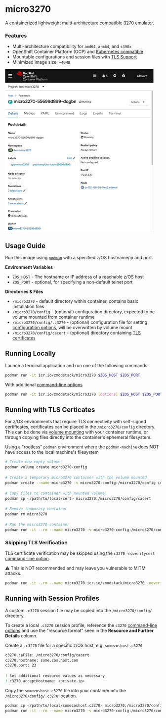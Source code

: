 # micro3270
A containerized lightweight multi-architecture compatible [3270 emulator](https://en.wikipedia.org/wiki/IBM_3270).  

### Features
- Multi-architecture compatibility for `amd64`, `arm64`, and `s390x`
- OpenShift Container Platform (OCP) and [Kubernetes compatible](kube/README.md)
- Mountable configurations and session files with [TLS Support](#running-locally-with-tls)
- Minimized image size: `~40MB`

![OpenShift Terminal](docs/images/micro3270-ocp.gif)

## Usage Guide
Run this image using [`podman`](https://podman-desktop.io/) with a specified z/OS hostname/ip and port.

**Environment Variables**
- `ZOS_HOST` - The hostname or IP address of a reachable z/OS host
- `ZOS_PORT` - optional, for specifying a non-default telnet port

**Directories & Files**
- `/micro3270` - default directory within container, contains basic installation files
- `/micro3270/config` - (optional) configuration directory, expected to be volume mounted from container runtime 
- `/micro3270/config/.c3270` - (optional) configuration file for setting [configuration options](https://x3270.miraheze.org/wiki/C3270/Command-line_options), will be overwritten by volume mount
- `/micro3270/config/cacert` - (optional) directory containing [TLS certificates](#running-locally-with-tls)


## Running Locally
Launch a terminal application and run one of the following commands. 

```bash
podman run -it icr.io/zmodstack/micro3270 $ZOS_HOST $ZOS_PORT
```

With additional [command-line options](https://x3270.miraheze.org/wiki/C3270/Command-line_options)
```bash
podman run -it icr.io/zmodstack/micro3270 [options] $ZOS_HOST $ZOS_PORT
```

## Running with TLS Certicates
For z/OS environments that require TLS connectivity with self-signed certificates, certificates can be placed in the `/micro3270/config` directory. This can be done via [volume mounting](https://docs.podman.io/en/latest/markdown/podman-run.1.html#mounting-external-volumes) with your container runtime, or through copying files directly into the container's ephemeral filesystem.

Using a "rootless" `podman` environment where the `podman-machine` does NOT have access to the local machine's filesystem

```bash
# Create new empty volume
podman volume create micro3270-config

# Create a temporary micro3270 container with the volume mounted
podman create --name micro3270 -v micro3270-config:/micro3270/config icr.io/zmodstack/micro3270

# Copy files to container with mounted volume
podman cp </path/to/local/cert> micro3270:/micro3270/config/cacert

# Remove temporary container
podman rm micro3270

# Run the micro3270 container
podman run -it --rm --name micro3270 -v micro3270-config:/micro3270/config icr.io/zmodstack/micro3270 [options] $ZOS_HOST $ZOS_PORT
```

### Skipping TLS Verification
TLS certificate verification may be skipped using the `c3270` `-noverifycert` [command-line option](https://x3270.miraheze.org/wiki/C3270/Command-line_options). 

:warning: This is NOT recommended and may leave you vulnerable to MITM attacks.

```bash
podman run -it --rm --name micro3270 icr.io/zmodstack/micro3270 -noverifycert $ZOS_HOST $ZOS_PORT
```


## Running with Session Profiles
A custom `.c3270` session file may be copied into the `/micro3270/config/` directory.

To create a local `.c3270` session profile, reference the `c3270` [command-line options](https://x3270.miraheze.org/wiki/C3270/Command-line_options) and use the "resource format" seen in the **Resource and Further Details** column. 

Create a `.c3270` file for a specific z/OS host, e.g. `somezoshost.c3270`
```bash
c3270.caFile: /micro3270/config/cacert
c3270.hostname: some.zos.host.com
c3270.port: 23

! Set additional resource values as necessary
! c3270.acceptHostname: <private-ip>
```
Copy the `somezoshost.c3270` file into your container into the `/micro3270/config/.c3270` location.
```bash
podman cp </path/to/local/somezoshost.c3270> micro3270:/micro3270/config/.c3270
podman run -it --rm --name micro3270 -v micro3270-config:/micro3270/config icr.io/zmodstack/micro3270
```